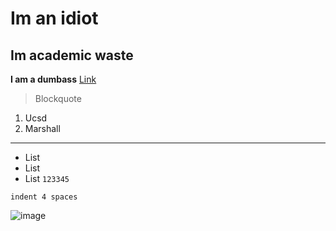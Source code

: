 # Im an idiot
## Im academic waste
**I am a dumbass**
[Link](https://canvas.ucsd.edu/courses/38193/external_tools/80)
> Blockquote
1. Ucsd
2. Marshall
---
* List
* List
* List
` 123345 `
```
indent 4 spaces
```
![image](https://upload.wikimedia.org/wikipedia/commons/3/3a/Cat03.jpg)
